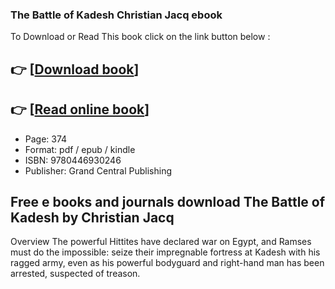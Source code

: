 ### The Battle of Kadesh Christian Jacq ebook

To Download or Read This book click on the link button below :

## 👉  [**[Download book](http://filesbooks.info/download.php?group=book&from=github.com&id=718032&lnk=1063 "Download book")**]

## 👉  [**[Read online book](http://filesbooks.info/download.php?group=book&from=github.com&id=718032&lnk=1063 "Read online book")**]


* Page: 374
* Format: pdf / epub / kindle
* ISBN: 9780446930246
* Publisher: Grand Central Publishing



## Free e books and journals download The Battle of Kadesh by Christian Jacq


Overview
The powerful Hittites have declared war on Egypt, and Ramses must do the impossible: seize their impregnable fortress at Kadesh with his ragged army, even as his powerful bodyguard and right-hand man has been arrested, suspected of treason.



